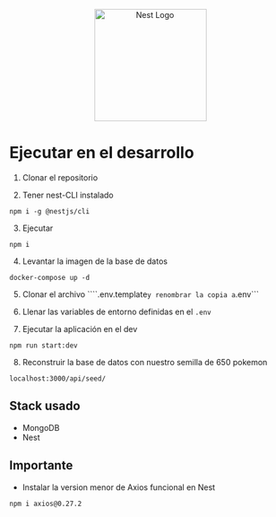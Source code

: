 <p align="center">
  <a href="http://nestjs.com/" target="blank"><img src="https://nestjs.com/img/logo-small.svg" width="200" alt="Nest Logo" /></a>
</p>

# Ejecutar en el desarrollo

1. Clonar el repositorio

2. Tener nest-CLI instalado
```
npm i -g @nestjs/cli
```

3. Ejecutar
```
npm i
```

4. Levantar la imagen de la base de datos
```
docker-compose up -d
```

5. Clonar el archivo ````.env.template``` y renombrar la copia a ```.env```

6. Llenar las variables de entorno definidas en el ```.env```

7. Ejecutar la aplicación en el dev
```
npm run start:dev
```

8. Reconstruir la base de datos con nuestro semilla de 650 pokemon
```
localhost:3000/api/seed/
```

## Stack usado
* MongoDB
* Nest

## Importante
* Instalar la version menor de Axios funcional en Nest
```
npm i axios@0.27.2
```